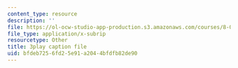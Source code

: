 ```yaml
---
content_type: resource
description: ''
file: https://ol-ocw-studio-app-production.s3.amazonaws.com/courses/8-05-quantum-physics-ii-fall-2013/bfdeb7256fd25e91a2044bfdfb82de90_a9FHHS6n-r4.vtt
file_type: application/x-subrip
resourcetype: Other
title: 3play caption file
uid: bfdeb725-6fd2-5e91-a204-4bfdfb82de90
---
```


